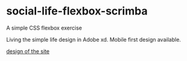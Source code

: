 # social-life-flexbox-scrimba

A simple CSS flexbox exercise

Living the simple life design in Adobe xd. Mobile first design available.

[design of the site](https://xd.adobe.com/spec/75d448ea-569a-4b7e-721b-9bbd3b2b97b9-03e5/grid)

